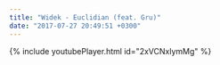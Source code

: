 ```yaml
---
title: "Widek - Euclidian (feat. Gru)"
date: "2017-07-27 20:49:51 +0300"
---
```


{% include youtubePlayer.html id="2xVCNxlymMg" %}
